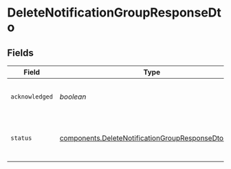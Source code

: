 # DeleteNotificationGroupResponseDto


## Fields

| Field                                                                                                                      | Type                                                                                                                       | Required                                                                                                                   | Description                                                                                                                |
| -------------------------------------------------------------------------------------------------------------------------- | -------------------------------------------------------------------------------------------------------------------------- | -------------------------------------------------------------------------------------------------------------------------- | -------------------------------------------------------------------------------------------------------------------------- |
| `acknowledged`                                                                                                             | *boolean*                                                                                                                  | :heavy_check_mark:                                                                                                         | A boolean stating the success of the action                                                                                |
| `status`                                                                                                                   | [components.DeleteNotificationGroupResponseDtoStatus](../../models/components/deletenotificationgroupresponsedtostatus.md) | :heavy_check_mark:                                                                                                         | The status enum for the performed action                                                                                   |